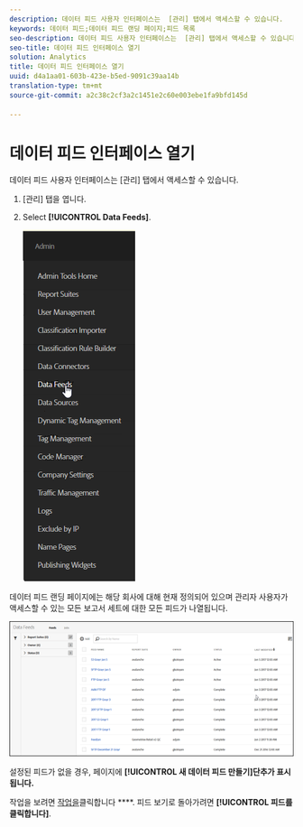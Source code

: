 ```yaml
---
description: 데이터 피드 사용자 인터페이스는  [관리] 탭에서 액세스할 수 있습니다.
keywords: 데이터 피드;데이터 피드 랜딩 페이지;피드 목록
seo-description: 데이터 피드 사용자 인터페이스는  [관리] 탭에서 액세스할 수 있습니다.
seo-title: 데이터 피드 인터페이스 열기
solution: Analytics
title: 데이터 피드 인터페이스 열기
uuid: d4a1aa01-603b-423e-b5ed-9091c39aa14b
translation-type: tm+mt
source-git-commit: a2c38c2cf3a2c1451e2c60e003ebe1fa9bfd145d

---
```



# 데이터 피드 인터페이스 열기

데이터 피드 사용자 인터페이스는  [관리] 탭에서 액세스할 수 있습니다.

1. [관리] 탭을 엽니다. 
1. Select **[!UICONTROL Data Feeds]**.

   ![Experience Cloud 메뉴](assets/AdminMenu.png)

데이터 피드 랜딩 페이지에는 해당 회사에 대해 현재 정의되어 있으며 관리자 사용자가 액세스할 수 있는 모든 보고서 세트에 대한 모든 피드가 나열됩니다.

![데이터 피드 목록](assets/feeds.png)

설정된 피드가 없을 경우, 페이지에 **[!UICONTROL 새 데이터 피드 만들기]단추가 표시됩니다.**

작업을 보려면 [작업을](../../../export/analytics-data-feed/c-data-feed-actions/t-feed-job-history.md#task_0D05F2D1B41B4E4A95B570DC78014480)클릭합니다 ****. 피드 보기로 돌아가려면 **[!UICONTROL 피드를 클릭합니다]**.